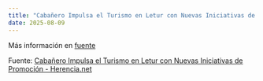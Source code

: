 ```yaml
---
title: "Cabañero Impulsa el Turismo en Letur con Nuevas Iniciativas de Promoción - Herencia.net"
date: 2025-08-09
---
```


Más información en [fuente](https://news.google.com/rss/articles/CBMiqAFBVV95cUxNVWx0OGFkT3M4d01nMXY4QWl3OUFVMEdJbTJFRUtITFRVOFhSb05uUFAyVGhkdHRWeFR1UXA3TjFIaVd3bFZzYXVhRDBYckpydXZYbkZFWVU5c0NyaHBSRWlNTDhhd2lNaW1iZ2Njb1E1aDEtSHlZN2VWejNFWmxYb0VxNU1NVjhlX05yX3YwbkxSYUhNaE1zRUdDR3hTQmlYa200OXZlUHI?oc=5)

Fuente: [Cabañero Impulsa el Turismo en Letur con Nuevas Iniciativas de Promoción - Herencia.net](https://news.google.com/rss/articles/CBMiqAFBVV95cUxNVWx0OGFkT3M4d01nMXY4QWl3OUFVMEdJbTJFRUtITFRVOFhSb05uUFAyVGhkdHRWeFR1UXA3TjFIaVd3bFZzYXVhRDBYckpydXZYbkZFWVU5c0NyaHBSRWlNTDhhd2lNaW1iZ2Njb1E1aDEtSHlZN2VWejNFWmxYb0VxNU1NVjhlX05yX3YwbkxSYUhNaE1zRUdDR3hTQmlYa200OXZlUHI?oc=5)

